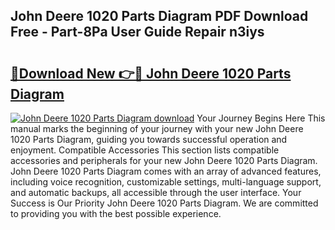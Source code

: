 ## John Deere 1020 Parts Diagram PDF Download Free - Part-8Pa User Guide Repair n3iys

# <h2><a href="http://dfj9xdz.blite.top/?on=John+Deere+1020+Parts+Diagram">🔗Download New 👉🔴 John Deere 1020 Parts Diagram</a></h2>

[![John Deere 1020 Parts Diagram download](https://i.imgur.com/lujVjoI.png)](http://dfj9xdz.blite.top/?on=John+Deere+1020+Parts+Diagram)
Your Journey Begins Here This manual marks the beginning of your journey with your new John Deere 1020 Parts Diagram, guiding you towards successful operation and enjoyment. Compatible Accessories This section lists compatible accessories and peripherals for your new John Deere 1020 Parts Diagram. John Deere 1020 Parts Diagram comes with an array of advanced features, including voice recognition, customizable settings, multi-language support, and automatic backups, all accessible through the user interface. Your Success is Our Priority John Deere 1020 Parts Diagram. We are committed to providing you with the best possible experience.
